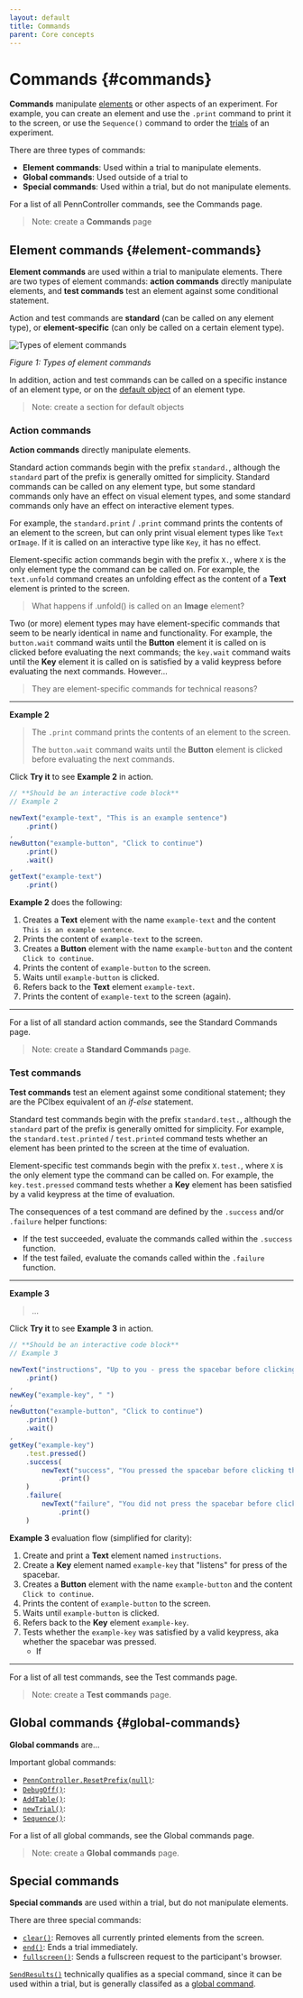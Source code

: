 ```yaml
---
layout: default
title: Commands
parent: Core concepts
---
```


# Commands {#commands}

**Commands** manipulate [elements](#elements) or other aspects of an experiment. For example, you can create an element and use the `.print` command to print it to the screen, or use the `Sequence()` command to order the [trials](#trials) of an experiment.

There are three types of commands:

+ **Element commands**: Used within a trial to manipulate elements.
+ **Global commands**: Used outside of a trial to 
+ **Special commands**: Used within a trial, but do not manipulate elements.

For a list of all PennController commands, see the Commands page.

> Note: create a **Commands** page

## Element commands {#element-commands}

**Element commands** are used within a trial to manipulate elements. There are two types of element commands: **action commands** directly manipulate elements, and **test commands** test an element against some conditional statement.

Action and test commands are **standard** (can be called on any element type), or **element-specific** (can only be called on a certain element type).

![Types of element commands](/assets/images/command-types.png)

*Figure 1: Types of element commands*

In addition, action and test commands can be called on a specific instance of an element type, or on the [default object]() of an element type.

> Note: create a section for default objects

### Action commands

**Action commands** directly manipulate elements. 

Standard action commands begin with the prefix `standard.`, although the `standard` part of the prefix is generally omitted for simplicity. Standard commands can be called on any element type, but some standard commands only have an effect on visual element types, and some standard commands only have an effect on interactive element types.

For example, the `standard.print` / `.print` command prints the contents of an element to the screen, but can only print visual element types like `Text` or`Image`. If it is called on an interactive type like `Key`, it has no effect.

Element-specific action commands begin with the prefix `X.`, where `X` is the only element type the command can be called on. For example, the `text.unfold` command creates an unfolding effect as the content of a **Text** element is printed to the screen.

> What happens if .unfold() is called on an **Image** element?

Two (or more) element types may have element-specific commands that seem to be nearly identical in name and functionality. For example, the `button.wait` command waits until the **Button** element it is called on is clicked before evaluating the next commands; the `key.wait` command waits until the **Key** element it is called on is satisfied by a valid keypress before evaluating the next commands. However...

> They are element-specific commands for technical reasons? 

---

**Example 2**

>  The `.print` command prints the contents of an element to the screen.
>
> The `button.wait` command waits until the **Button** element is clicked before evaluating the next commands.

Click **Try it** to see **Example 2** in action.

```javascript
// **Should be an interactive code block**
// Example 2

newText("example-text", "This is an example sentence")
	.print()
,
newButton("example-button", "Click to continue")
	.print()
	.wait()
,
getText("example-text")
	.print()
```

**Example 2** does the following:

1. Creates a **Text** element with the name `example-text` and the content `This is an example sentence`.
2. Prints the content of `example-text` to the screen.
3. Creates a **Button** element with the name `example-button`  and the content `Click to continue`.
4. Prints the content of `example-button` to the screen.
5. Waits until `example-button` is clicked.
6. Refers back to the **Text** element `example-text`.
7. Prints the content of `example-text` to the screen (again).

----

For a list of all standard action commands, see the Standard Commands page.

> Note: create a **Standard Commands** page.
>

### Test commands

**Test commands** test an element against some conditional statement; they are the PCIbex equivalent of an *if-else* statement.

Standard test commands begin with the prefix `standard.test.`, although the `standard` part of the prefix is generally omitted for simplicity. For example, the `standard.test.printed` / `test.printed` command tests whether an element has been printed to the screen at the time of evaluation.

Element-specific test commands begin with the prefix `X.test.`, where `X` is the only element type the command can be called on. For example, the `key.test.pressed` command tests whether a **Key** element has been satisfied by a valid keypress at the time of evaluation.

The consequences of a test command are defined by the `.success` and/or `.failure` helper functions:

+ If the test succeeded, evaluate the commands called within the `.success` function.
+ If the test failed, evaluate the comands called within the `.failure` function.

---

**Example 3** 

> ...

Click **Try it** to see **Example 3** in action.

```javascript
// **Should be an interactive code block**
// Example 3

newText("instructions", "Up to you - press the spacebar before clicking the button, or click the button immediately")
	.print()
,
newKey("example-key", " ")
,
newButton("example-button", "Click to continue")
	.print()
	.wait()
,
getKey("example-key")
	.test.pressed()
	.success(
    	newText("success", "You pressed the spacebar before clicking the button.")
    		.print()
	)
	.failure(
    	newText("failure", "You did not press the spacebar before clicking the button.")
    		.print()
	)
```

**Example 3** evaluation flow (simplified for clarity):

1. Create and print a **Text** element named `instructions`.
2. Create a **Key** element named `example-key` that "listens" for press of the spacebar.
3. Creates a **Button** element with the name `example-button`  and the content `Click to continue`.
4. Prints the content of `example-button` to the screen.
5. Waits until `example-button` is clicked.
6. Refers back to the **Key** element `example-key`.
7. Tests whether the `example-key` was satisfied by a valid keypress, aka whether the spacebar was pressed.
   + If

---



For a list of all test commands, see the Test commands page.

> Note: create a **Test commands** page.

## Global commands {#global-commands}

**Global commands** are...

Important global commands:

+ [`PennController.ResetPrefix(null)`](https://www.pcibex.net/wiki/penncontroller-resetprefix/):
+ [`DebugOff()`](https://www.pcibex.net/wiki/penncontroller-debugoff/):
+ [`AddTable()`](https://www.pcibex.net/wiki/penncontroller-addtable/):
+ [`newTrial()`](https://www.pcibex.net/wiki/penncontroller/):
+ [`Sequence()`](https://www.pcibex.net/wiki/penncontroller-sequence/):

For a list of all global commands, see the Global commands page.

> Note: create a **Global commands** page.

## Special commands

**Special commands** are used within a trial, but do not manipulate elements. 

There are three special commands:

+ [`clear()`](https://www.pcibex.net/wiki/clear-command/): Removes all currently printed elements from the screen.
+ [`end()`](https://www.pcibex.net/wiki/end-command/): Ends a trial immediately.
+ [`fullscreen()`](https://www.pcibex.net/wiki/fullscreen-command/): Sends a fullscreen request to the participant's browser.

[`SendResults()`](https://www.pcibex.net/wiki/global-commands/#menuToc-23) technically qualifies as a special command, since it can be used within a trial, but is generally classifed as a [global command](#global-commands).


